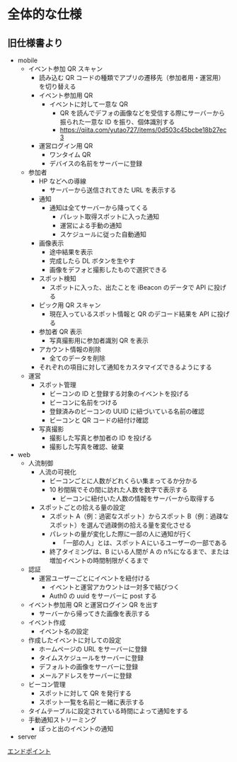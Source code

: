# 全体的な仕様

## 旧仕様書より

- mobile
  - イベント参加 QR スキャン
    - 読み込む QR コードの種類でアプリの遷移先（参加者用・運営用）を切り替える
    - イベント参加用 QR
      - イベントに対して一意な QR
        - QR を読んでデフォの画像などを受信する際にサーバーから振られた一意な ID を振り、個体識別する
        - https://qiita.com/yutao727/items/0d503c45bcbe18b27ec3
    - 運営ログイン用 QR
      - ワンタイム QR
      - デバイスの名前をサーバーに登録
  - 参加者
    - HP などへの導線
      - サーバーから送信されてきた URL を表示する
    - 通知
      - 通知は全てサーバーから降ってくる
        - パレット取得スポットに入った通知
        - 運営による手動の通知
        - スケジュールに従った自動通知
    - 画像表示
      - 途中結果を表示
      - 完成したら DL ボタンを生やす
      - 画像をデフォと撮影したもので選択できる
    - スポット検知
      - スポットに入った、出たことを iBeacon のデータで API に投げる
    - ピック用 QR スキャン
      - 現在入っているスポット情報と QR のデコード結果を API に投げる
    - 参加者 QR 表示
      - 写真撮影用に参加者識別 QR を表示
    - アカウント情報の削除
      - 全てのデータを削除
    - それぞれの項目に対して通知をカスタマイズできるようにする
  - 運営
    - スポット管理
      - ビーコンの ID と登録する対象のイベントを投げる
      - ビーコンに名前をつける
      - 登録済みのビーコンの UUID に紐づいている名前の確認
      - ビーコンと QR コードの紐付け確認
    - 写真撮影
      - 撮影した写真と参加者の ID を投げる
      - 撮影した写真を確認、破棄
- web
  - 人流制御
    - 人流の可視化
      - ビーコンごとに人数がどれくらい集まってるか分かる
      - 10 秒間隔でその間に訪れた人数を数字で表示する
        - ビーコンに紐付いた人数の情報をサーバーから取得する
    - スポットごとの拾える量の設定
      - スポット A（例：過密なスポット）からスポット B（例：過疎なスポット）を選んで過疎側の拾える量を変化させる
      - パレットの量が変化した際に一部の人に通知が行く
        - 「一部の人」とは、スポットＡにいるユーザーの一部である
      - 終了タイミングは、B にいる人間が A の n%になるまで、または増加イベントの時間制限がくるまで
  - 認証
    - 運営ユーザーごとにイベントを紐付ける
      - イベントと運営アカウントは一対多で結びつく
      - Auth0 の uuid をサーバーに post する
  - イベント参加用 QR と運営ログイン QR を出す
    - サーバーから帰ってきた画像を表示する
  - イベント作成
    - イベント名の設定
  - 作成したイベントに対しての設定
    - ホームページの URL をサーバーに登録
    - タイムスケジュールをサーバーに登録
    - デフォルトの画像をサーバーに登録
    - メールアドレスをサーバーに登録
  - ビーコン管理
    - スポットに対して QR を発行する
    - スポット一覧を名前と一緒に表示する
  - タイムテーブルに設定されている時間によって通知をする
  - 手動通知ストリーミング
    - ぽっと出のイベントの通知
- server

[エンドポイント](https://docs.google.com/document/u/0/d/1taBjFNSsjwilMK2FhlFNl0VWmqxwDCAl_fy2ugBUgjI/edit)
